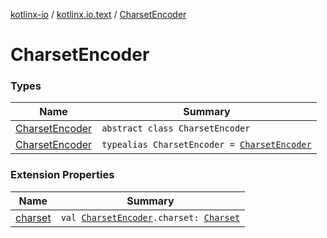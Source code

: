 [kotlinx-io](../../index.md) / [kotlinx.io.text](../index.md) / [CharsetEncoder](./index.md)

# CharsetEncoder

### Types

| Name | Summary |
|---|---|
| [CharsetEncoder](-charset-encoder/index.md) | `abstract class CharsetEncoder` |
| [CharsetEncoder](-charset-encoder.md) | `typealias CharsetEncoder = `[`CharsetEncoder`](https://docs.oracle.com/javase/6/docs/api/java/nio/charset/CharsetEncoder.html) |

### Extension Properties

| Name | Summary |
|---|---|
| [charset](../charset.md) | `val `[`CharsetEncoder`](./index.md)`.charset: `[`Charset`](../-charset/index.md) |
